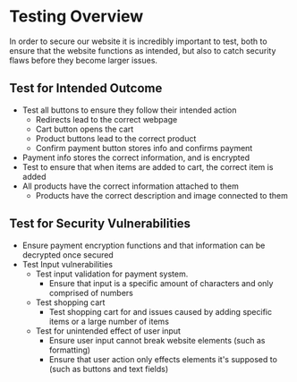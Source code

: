 # Testing Overview
In order to secure our website it is incredibly important to test, both to ensure that the website functions as intended, but also to catch security flaws before they become larger issues. 

## Test for Intended Outcome
- Test all buttons to ensure they follow their intended action
	- Redirects lead to the correct webpage
	- Cart button opens the cart
	- Product buttons lead to the correct product
	- Confirm payment button stores info and confirms payment
- Payment info stores the correct information, and is encrypted
- Test to ensure that when items are added to cart, the correct item is added 
- All products have the correct information attached to them
	- Products have the correct description and image connected to them

## Test for Security Vulnerabilities
- Ensure payment encryption functions and that information can be decrypted once secured
- Test Input vulnerabilities
	- Test input validation for payment system.
		- Ensure that input is a specific amount of characters and only comprised of numbers
	- Test shopping cart
		- Test shopping cart for and issues caused by adding specific items or a large number of items
	- Test for unintended effect of user input
		- Ensure user input cannot break website elements (such as formatting)
		- Ensure that user action only effects elements it's supposed to (such as buttons and text fields)

